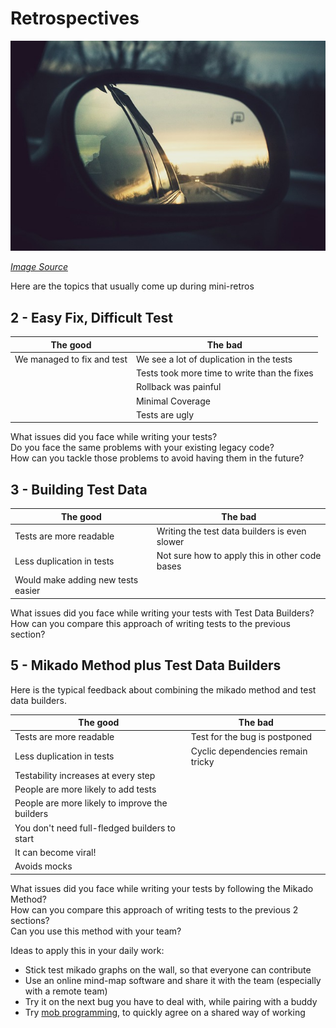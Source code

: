 # Retrospectives

![Rear view in the mirror of a car](./images/retro.jpg)

*[Image Source](https://pixabay.com/fr/photos/miroir-r%C3%A9trospective-auto-r%C3%A9flexion-4992200/)*

Here are the topics that usually come up during mini-retros

## 2 - Easy Fix, Difficult Test

| The good                   | The bad                                      |
|----------------------------|----------------------------------------------|
| We managed to fix and test | We see a lot of duplication in the tests     |
|                            | Tests took more time to write than the fixes |
|                            | Rollback was painful                         |
|                            | Minimal Coverage                             |
|                            | Tests are ugly                               |

What issues did you face while writing your tests?  
Do you face the same problems with your existing legacy code?    
How can you tackle those problems to avoid having them in the future?  

## 3 - Building Test Data

| The good                            | The bad                                        |
|-------------------------------------|------------------------------------------------|
| Tests are more readable             | Writing the test data builders is even slower  |
| Less duplication in tests           | Not sure how to apply this in other code bases |
| Would make adding new tests easier  |                                                |

What issues did you face while writing your tests with Test Data Builders?  
How can you compare this approach of writing tests to the previous section?   

## 5 - Mikado Method plus Test Data Builders

Here is the typical feedback about combining the mikado method and test data
builders.

| The good                                      | The bad                           |
|-----------------------------------------------|-----------------------------------|
| Tests are more readable                       | Test for the bug is postponed     |
| Less duplication in tests                     | Cyclic dependencies remain tricky |
| Testability increases at every step           |                                   |
| People are more likely to add tests           |                                   |
| People are more likely to improve the builders|                                   |
| You don't need full-fledged builders to start |                                   |
| It can become viral!                          |                                   |
| Avoids mocks                                  |                                   |

What issues did you face while writing your tests by following the Mikado Method?     
How can you compare this approach of writing tests to the previous 2 sections?     
Can you use this method with your team?   

Ideas to apply this in your daily work: 
* Stick test mikado graphs on the wall, so that everyone can contribute
* Use an online mind-map software and share it with the team (especially with 
a remote team)
* Try it on the next bug you have to deal with, while pairing with a buddy
* Try [mob programming](https://en.wikipedia.org/wiki/Mob_programming), to quickly
  agree on a shared way of working
